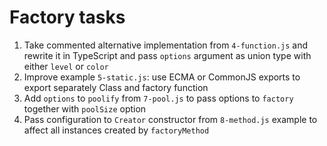 # Factory tasks

1. Take commented alternative implementation from `4-function.js` and rewrite it in TypeScript and pass `options` argument as union type with either `level` or `color`
2. Improve example `5-static.js`: use ECMA or CommonJS exports to export separately Class and factory function
3. Add `options` to `poolify` from `7-pool.js` to pass options to `factory` together with `poolSize` option
4. Pass configuration to `Creator` constructor from `8-method.js` example to affect all instances created by `factoryMethod`